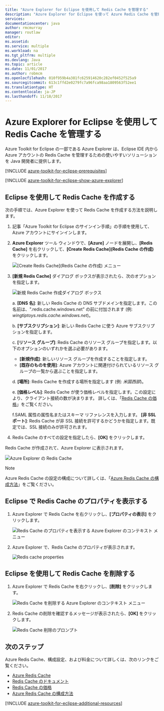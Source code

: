 ```yaml
---
title: "Azure Explorer for Eclipse を使用して Redis Cache を管理する"
description: "Azure Explorer for Eclipse を使って Azure Redis Cache を管理する方法について説明します。"
services: 
documentationcenter: java
author: rmcmurray
manager: routlaw
editor: 
ms.assetid: 
ms.service: multiple
ms.workload: na
ms.tgt_pltfrm: multiple
ms.devlang: Java
ms.topic: article
ms.date: 11/01/2017
ms.author: robmcm
ms.openlocfilehash: 010f959b4a381fc625914620c282ef0452f525a9
ms.sourcegitcommit: 613c1ffd2e0279fc7a96fca98aa1809563f52ee1
ms.translationtype: HT
ms.contentlocale: ja-JP
ms.lasthandoff: 11/18/2017
---
```

# <a name="managing-redis-caches-using-the-azure-explorer-for-eclipse"></a>Azure Explorer for Eclipse を使用して Redis Cache を管理する

Azure Toolkit for Eclipse の一部である Azure Explorer は、Eclipse IDE 内から Azure アカウントの Redis Cache を管理するための使いやすいソリューションを Java 開発者に提供します。

[!INCLUDE [azure-toolkit-for-eclipse-prerequisites](../includes/azure-toolkit-for-eclipse-prerequisites.md)]

[!INCLUDE [azure-toolkit-for-eclipse-show-azure-explorer](../includes/azure-toolkit-for-eclipse-show-azure-explorer.md)]

## <a name="create-a-redis-cache-by-using-eclipse"></a>Eclipse を使用して Redis Cache を作成する

次の手順では、Azure Explorer を使って Redis Cache を作成する方法を説明します。

1. 記事「Azure Toolkit for Eclipse のサインイン手順」の手順を使用して、Azure アカウントにサインインします。

1. **Azure Explorer** ツール ウィンドウで、**[Azure]** ノードを展開し、**[Redis Cache]** を右クリックして、**[Create Redis Cache]\(Redis Cache の作成\)** をクリックします。

   ![[Create Redis Cache]\(Redis Cache の作成\) メニュー][CR01]

1. **[新規 Redis Cache]** ダイアログ ボックスが表示されたら、次のオプションを指定します。

   ![新規 Redis Cache 作成ダイアログ ボックス][CR02]

   a. **[DNS 名]**: 新しい Redis Cache の DNS サブドメインを指定します。この名前は、".redis.cache.windows.net" の前に付加されます (例: *wingtiptoys.redis.cache.windows.net*)。

   b. **[サブスクリプション]**: 新しい Redis Cache に使う Azure サブスクリプションを指定します。

   c. **[リソース グループ]**: Redis Cache のリソース グループを指定します。以下のオプションのいずれかを選ぶ必要があります。
      * **[新規作成]**: 新しいリソース グループを作成することを指定します。
      * **[既存のものを使用]**: Azure アカウントに関連付けられているリソース グループの一覧から選ぶことを指定します。

   d. **[場所]**: Redis Cache を作成する場所を指定します (例: *米国西部*)。

   e. **[価格レベル]**: Redis Cache が使う価格レベルを指定します。この設定により、クライアント接続の数が決まります。 詳しくは、「[Redis Cache の価格]」をご覧ください。

   f.SAML 属性の属性名またはスキーマ リファレンスを入力します。 **[非 SSL ポート]**: Redis Cache が非 SSL 接続を許可するかどうかを指定します。既定では、SSL 接続のみが許可されます。

1. Redis Cache のすべての設定を指定したら、**[OK]** をクリックします。

Redis Cache が作成されて、Azure Explorer に表示されます。

   ![Azure Explorer の Redis Cache][CR03]

> [!NOTE]
>
> Azure Redis Cache の設定の構成について詳しくは、「[Azure Redis Cache の構成方法]」をご覧ください。
>

## <a name="display-the-properties-for-your-redis-cache-in-eclipse"></a>Eclipse で Redis Cache のプロパティを表示する

1. Azure Explorer で Redis Cache を右クリックし、**[プロパティの表示]** をクリックします。

   ![Redis Cache のプロパティを表示する Azure Explorer のコンテキスト メニュー][SP01]

1. Azure Explorer で、Redis Cache のプロパティが表示されます。

   ![Redis cache properties][SP02]

## <a name="delete-your-redis-cache-by-using-eclipse"></a>Eclipse を使用して Redis Cache を削除する

1. Azure Explorer で Redis Cache を右クリックし、**[削除]** をクリックします。

   ![Redis Cache を削除する Azure Explorer のコンテキスト メニュー][DE01]

1. Redis Cache の削除を確認するメッセージが表示されたら、**[OK]** をクリックします。

   ![Redis Cache 削除のプロンプト][DE02]

## <a name="next-steps"></a>次のステップ

Azure Redis Cache、構成設定、および料金について詳しくは、次のリンクをご覧ください。

* [Azure Redis Cache]
* [Redis Cache のドキュメント]
* [Redis Cache の価格]
* [Azure Redis Cache の構成方法]

[!INCLUDE [azure-toolkit-for-eclipse-additional-resources](../includes/azure-toolkit-for-eclipse-additional-resources.md)]

<!-- URL List -->

[Redis Cache の価格]: https://azure.microsoft.com/pricing/details/cache/
[Azure Redis Cache]: https://azure.microsoft.com/services/cache/
[Redis Cache のドキュメント]: /azure/redis-cache/
[Azure Redis Cache の構成方法]: /azure/redis-cache/cache-configure

<!-- IMG List -->

[CR01]: media/azure-toolkit-for-eclipse-managing-redis-caches-using-azure-explorer/CR01.png
[CR02]: media/azure-toolkit-for-eclipse-managing-redis-caches-using-azure-explorer/CR02.png
[CR03]: media/azure-toolkit-for-eclipse-managing-redis-caches-using-azure-explorer/CR03.png

[SP01]: media/azure-toolkit-for-eclipse-managing-redis-caches-using-azure-explorer/SP01.png
[SP02]: media/azure-toolkit-for-eclipse-managing-redis-caches-using-azure-explorer/SP02.png

[DE01]: media/azure-toolkit-for-eclipse-managing-redis-caches-using-azure-explorer/DE01.png
[DE02]: media/azure-toolkit-for-eclipse-managing-redis-caches-using-azure-explorer/DE02.png
